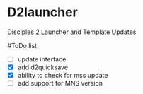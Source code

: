 # D2launcher
Disciples 2 Launcher and Template Updates

#ToDo list

- [ ] update interface
- [x] add d2quicksave
- [x] ability to check for mss update
- [ ] add support for MNS version
